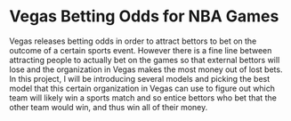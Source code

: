 # Vegas Betting Odds for NBA Games

Vegas releases betting odds in order to attract bettors to bet on the outcome of a certain sports event. However there is a fine line between attracting people to actually bet on the games so that external bettors will lose and the organization in Vegas makes the most money out of lost bets. In this project, I will be introducing several models and picking the best model that this certain organization in Vegas can use to figure out which team will likely win a sports match and so entice bettors who bet that the other team would win, and thus win all of their money.
